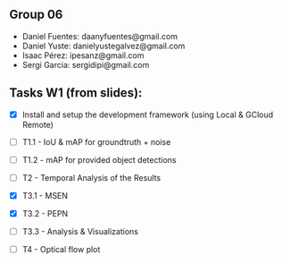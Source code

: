 ## Group 06
<ul>
  <li>Daniel Fuentes: daanyfuentes@gmail.com </li>
  <li>Daniel Yuste: danielyustegalvez@gmail.com </li>
  <li>Isaac Pérez: ipesanz@gmail.com </li>
  <li>Sergi Garcia: sergidipi@gmail.com </li>
</ul>


## Tasks W1 (from slides):

- [x] Install and setup the development framework (using Local & GCloud Remote)

- [ ] T1.1 - IoU & mAP for groundtruth + noise
- [ ] T1.2 - mAP for provided object detections
- [ ] T2   - Temporal Analysis of the Results
- [x] T3.1 - MSEN
- [x] T3.2 - PEPN
- [ ] T3.3 - Analysis & Visualizations
- [ ] T4   - Optical flow plot
